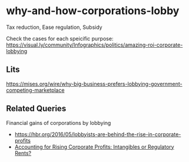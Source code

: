 # why-and-how-corporations-lobby
Tax reduction, Ease regulation, Subsidy

Check the cases for each speicific purpose:
https://visual.ly/community/Infographics/politics/amazing-roi-corporate-lobbying

## Lits
https://mises.org/wire/why-big-business-prefers-lobbying-government-competing-marketplace

## Related Queries
Financial gains of corporations by lobbying
- https://hbr.org/2016/05/lobbyists-are-behind-the-rise-in-corporate-profits
- [Accounting for Rising Corporate Profits: Intangibles or Regulatory Rents?](https://papers.ssrn.com/sol3/papers.cfm?abstract_id=2778641)
